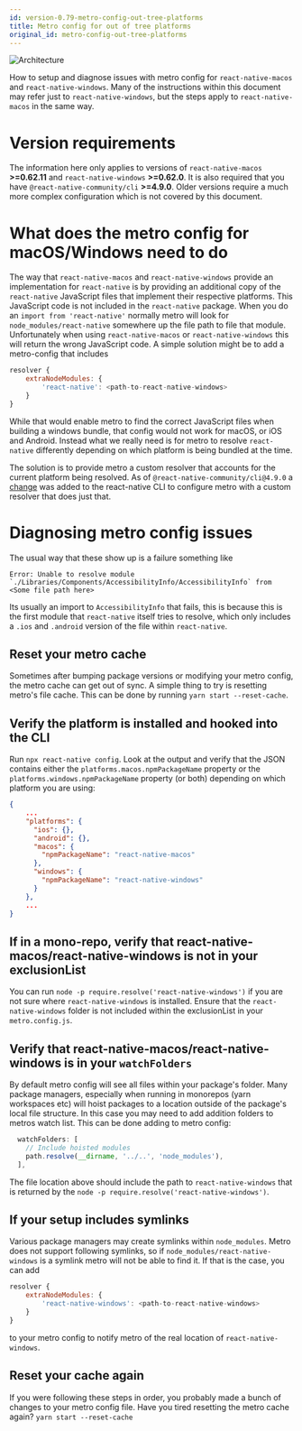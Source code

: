 ```yaml
---
id: version-0.79-metro-config-out-tree-platforms
title: Metro config for out of tree platforms
original_id: metro-config-out-tree-platforms
---
```


![Architecture](https://img.shields.io/badge/architecture-new_&_old-green)

How to setup and diagnose issues with metro config for `react-native-macos` and `react-native-windows`.  Many of the instructions within this document may refer just to `react-native-windows`, but the steps apply to `react-native-macos` in the same way.

# Version requirements

The information here only applies to versions of `react-native-macos` **>=0.62.11** and `react-native-windows` **>=0.62.0**.  It is also required that you have `@react-native-community/cli` **>=4.9.0**. Older versions require a much more complex configuration which is not covered by this document.

# What does the metro config for macOS/Windows need to do

The way that `react-native-macos` and `react-native-windows` provide an implementation for `react-native` is by providing an additional copy of the `react-native` JavaScript files that implement their respective platforms.  This JavaScript code is not included in the `react-native` package.  When you do an `import from 'react-native'` normally metro will look for `node_modules/react-native` somewhere up the file path to file that module.  Unfortunately when using `react-native-macos` or `react-native-windows` this will return the wrong JavaScript code.  A simple solution might be to add a metro-config that includes
```js
resolver {
    extraNodeModules: {
        'react-native': <path-to-react-native-windows>
    }
}
```

While that would enable metro to find the correct JavaScript files when building a windows bundle, that config would not work for macOS, or iOS and Android.  Instead what we really need is for metro to resolve `react-native` differently depending on which platform is being bundled at the time.

The solution is to provide metro a custom resolver that accounts for the current platform being resolved.  As of `@react-native-community/cli@4.9.0` a [change](https://github.com/react-native-community/cli/pull/1115) was added to the react-native CLI to configure metro with a custom resolver that does just that.


# Diagnosing metro config issues

The usual way that these show up is a failure something like 

```
Error: Unable to resolve module `./Libraries/Components/AccessibilityInfo/AccessibilityInfo` from <Some file path here>
```

Its usually an import to `AccessibilityInfo` that fails, this is because this is the first module that `react-native` itself tries to resolve, which only includes a `.ios` and `.android` version of the file within `react-native`.


## Reset your metro cache

Sometimes after bumping package versions or modifying your metro config, the metro cache can get out of sync.  A simple thing to try is resetting metro's file cache.  This can be done by running `yarn start --reset-cache`.


## Verify the platform is installed and hooked into the CLI

Run `npx react-native config`.  Look at the output and verify that the JSON contains either the `platforms.macos.npmPackageName` property or the `platforms.windows.npmPackageName` property (or both) depending on which platform you are using:
```json
{
    ...
    "platforms": {
      "ios": {},
      "android": {},
      "macos": {
        "npmPackageName": "react-native-macos"
      },
      "windows": {
        "npmPackageName": "react-native-windows"
      }
    },
    ...
}
```

## If in a mono-repo, verify that react-native-macos/react-native-windows is not in your exclusionList

You can run `node -p require.resolve('react-native-windows')` if you are not sure where `react-native-windows` is installed.  Ensure that the `react-native-windows` folder is not included within the exclusionList in your `metro.config.js`.

## Verify that react-native-macos/react-native-windows is in your `watchFolders`

By default metro config will see all files within your package's folder.  Many package managers, especially when running in monorepos (yarn workspaces etc) will hoist packages to a location outside of the package's local file structure.  In this case you may need to add addition folders to metros watch list.  This can be done adding to metro config:

```js
  watchFolders: [
    // Include hoisted modules
    path.resolve(__dirname, '../..', 'node_modules'),
  ],
```
The file location above should include the path to `react-native-windows` that is returned by the `node -p require.resolve('react-native-windows')`.

## If your setup includes symlinks

Various package managers may create symlinks within `node_modules`.  Metro does not support following symlinks, so if `node_modules/react-native-windows` is a symlink metro will not be able to find it.  If that is the case, you can add
```js
resolver {
    extraNodeModules: {
        'react-native-windows': <path-to-react-native-windows>
    }
}
```
to your metro config to notify metro of the real location of `react-native-windows`.

## Reset your cache again

If you were following these steps in order, you probably made a bunch of changes to your metro config file.  Have you tired resetting the metro cache again?  `yarn start --reset-cache`
